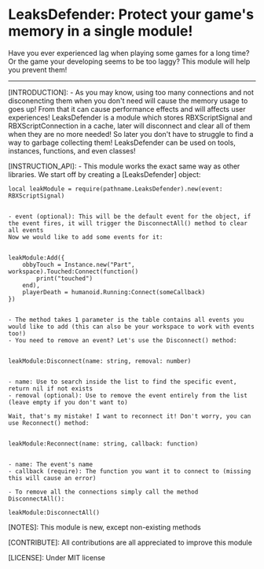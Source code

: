 # LeaksDefender: Protect your game's memory in a single module!

Have you ever experienced lag when playing some games for a long time? Or the game your developing seems to be too laggy?
This module will help you prevent them!

----------------------------------------------------------------------------------------------------------------------------------------------------------

[INTRODUCTION]:
    - As you may know, using too many connections and not disconencting them when you don't need will cause the memory usage to goes up!
    From that it can cause performance effects and will affects user experiences! LeaksDefender is a module which stores RBXScriptSignal and RBXScriptConnection in a cache, later will disconnect and clear all of them when they are no more needed! So later you don't have to struggle to find a way to garbage collecting them!
    LeaksDefender can be used on tools, instances, functions, and even classes!

[INSTRUCTION_API]:
    - This module works the exact same way as other libraries. We start off by creating a [LeaksDefender] object:

    local leakModule = require(pathname.LeaksDefender).new(event: RBXScriptSignal)


    - event (optional): This will be the default event for the object, if the event fires, it will trigger the DisconnectAll() method to clear all events
    Now we would like to add some events for it:


    leakModule:Add({
        obbyTouch = Instance.new("Part", workspace).Touched:Connect(function()
            print("touched")
        end),
        playerDeath = humanoid.Running:Connect(someCallback)
    })


    - The method takes 1 parameter is the table contains all events you would like to add (this can also be your workspace to work with events too!)
    - You need to remove an event? Let's use the Disconnect() method:


    leakModule:Disconnect(name: string, removal: number)


    - name: Use to search inside the list to find the specific event, return nil if not exists
    - removal (optional): Use to remove the event entirely from the list (leave empty if you don't want to)

    Wait, that's my mistake! I want to reconnect it! Don't worry, you can use Reconnect() method:


    leakModule:Reconnect(name: string, callback: function)


    - name: The event's name
    - callback (require): The function you want it to connect to (missing this will cause an error)

    - To remove all the connections simply call the method DisconnectAll():

    leakModule:DisconnectAll()

[NOTES]: This module is new, except non-existing methods

[CONTRIBUTE]: All contributions are all appreciated to improve this module

[LICENSE]: Under MIT license
